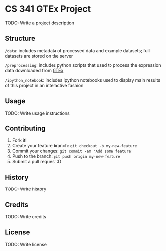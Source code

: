 # CS 341 GTEx Project  

TODO: Write a project description

## Structure

`/data`: includes metadata of processed data and example datasets; full datasets are stored on the server

`/preprocessing`: includes python scripts that used to process the expression data downloaded from [GTEx](http://www.gtexportal.org/home/datasets)

`/ipython_notebook`: includes ipython notebooks used to display main results of this project in an interactive fashion

## Usage

TODO: Write usage instructions

## Contributing

1. Fork it!
2. Create your feature branch: `git checkout -b my-new-feature`
3. Commit your changes: `git commit -am 'Add some feature'`
4. Push to the branch: `git push origin my-new-feature`
5. Submit a pull request :D

## History

TODO: Write history

## Credits

TODO: Write credits

## License

TODO: Write license
